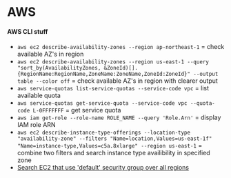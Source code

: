 # AWS

#### AWS CLI stuff

- `aws ec2 describe-availability-zones --region ap-northeast-1` = check available AZ's in region
- `aws ec2 describe-availability-zones --region us-east-1 --query "sort_by(AvailabilityZones, &ZoneId)[].{RegionName:RegionName,ZoneName:ZoneName,ZoneId:ZoneId}" --output table --color off` = check available AZ's in region with clearer output
- `aws service-quotas list-service-quotas --service-code vpc` = list available quota
- `aws service-quotas get-service-quota --service-code vpc --quota-code L-0FFFFFFF` = get service quota
- `aws iam get-role --role-name ROLE_NAME --query 'Role.Arn'` = display IAM role ARN
- `aws ec2 describe-instance-type-offerings --location-type "availability-zone" --filters "Name=location,Values=us-east-1f" "Name=instance-type,Values=c5a.8xlarge" --region us-east-1` = combine two filters and search instance type availibility in specified zone
- [Search EC2 that use 'default' security group over all regions](https://github.com/Chri100pher/AWS/blob/c6c063e87d8a56cbaf49e8279b1e69dfe7fe9e87/ec2sgdefault.sh)
